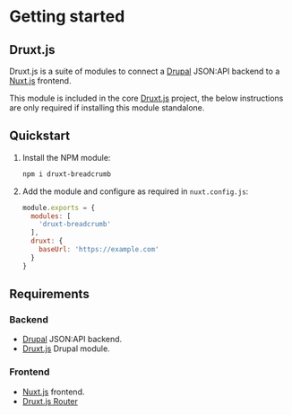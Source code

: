 # Getting started

## Druxt.js

Druxt.js is a suite of modules to connect a [Drupal](https://drupal.org) JSON:API backend to a [Nuxt.js](https://nuxtjs.org) frontend.

This module is included in the core [Druxt.js](http://druxtjs.org) project, the below instructions are only required if installing this module standalone.

## Quickstart

1. Install the NPM module:
    ```sh
    npm i druxt-breadcrumb
    ```

2. Add the module and configure as required in `nuxt.config.js`:
    ```js
    module.exports = {
      modules: [
        'druxt-breadcrumb'
      ],
      druxt: {
        baseUrl: 'https://example.com'
      }
    }
    ```

## Requirements

### Backend
- [Drupal](https://drupal.org) JSON:API backend.
- [Druxt.js](https://www.drupal.org/project/druxt) Drupal module.

### Frontend
- [Nuxt.js](https://nuxtjs.org) frontend.
- [Druxt.js Router](https://router.druxtjs.org/)
